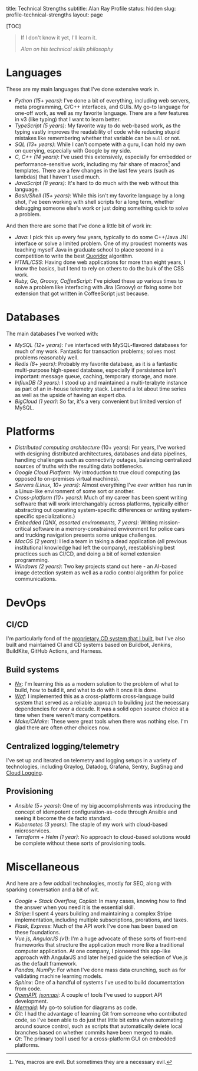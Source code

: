title: Technical Strengths
subtitle: Alan Ray Profile
status: hidden
slug: profile-technical-strengths
layout: page

[TOC]

> If I don't know it yet, I'll learn it.
>
> _Alan on his technical skills philosophy_

# Languages

These are my main languages that I've done extensive work in.

* _Python (15+ years)_: I've done a bit of everything, including web servers, meta programming, C/C++ interfaces, and GUIs. My go-to language for one-off work, as well as my favorite language. There are a few features in v3 (like typing) that I want to learn better.
* _TypeScript (5 years)_: My favorite way to do web-based work, as the typing vastly improves the readability of code while reducing stupid mistakes like remembering whether that variable can be `null` or not.
* _SQL (13+ years)_: While I can't compete with a guru, I can hold my own on querying, especially with Google by my side.
* _C, C++ (14 years)_: I've used this extensively, especially for embedded or performance-sensitive work, including my fair share of macros[^macros] and templates. There are a few changes in the last few years (such as lambdas) that I haven't used much.
* _JavaScript (8 years)_: It's hard to do much with the web without this language.
* _Bash/Shell (15+ years)_: While this isn't my favorite language by a long shot, I've been working with shell scripts for a long term, whether debugging someone else's work or just doing something quick to solve a problem.

[^macros]: Yes, macros are evil. But sometimes they are a necessary evil.

And then there are some that I've done a little bit of work in:

* _Java_: I pick this up every few years, typically to do some C++/Java JNI interface or solve a limited problem. One of my proudest moments was teaching myself Java in graduate school to place second in a competition to write the best [Quoridor](https://en.wikipedia.org/wiki/Quoridor) algorithm.
* _HTML/CSS_: Having done web applications for more than eight years, I know the basics, but I tend to rely on others to do the bulk of the CSS work.
* _Ruby, Go, Groovy, CoffeeScript_: I've picked these up various times to solve a problem like interfacing with Jira (Groovy) or fixing some bot extension that got written in CoffeeScript just because.

# Databases

The main databases I've worked with:

* _MySQL (12+ years)_: I've interfaced with MySQL-flavored databases for much of my work. Fantastic for transaction problems; solves most problems reasonably well.
* _Redis (8+ years)_: Probably my favorite database, as it is a fantastic multi-purpose high-speed database, especially if persistence isn't important: message queue, caching, temporary storage, and more.
* _InfluxDB (3 years)_: I stood up and maintained a multi-terabyte instance as part of an in-house telemetry stack. Learned a lot about time series as well as the upside of having an expert dba.
* _BigCloud (1 year)_: So far, it's a very convenient but limited version of MySQL.

# Platforms

* _Distributed computing architecture_ (10+ years): For years, I've worked with designing distributed architectures, databases and data pipelines, handling challenges such as connectivity outages, balancing centralized sources of truths with the resulting data bottlenecks.
* _Google Cloud Platform_: My introduction to true cloud computing (as opposed to on-premises virtual machines).
* _Servers (Linux, 10+ years)_: Almost everything I've ever written has run in a Linux-like environment of some sort or another.
* _Cross-platform (10+ years)_: Much of my career has been spent writing software that will work interchangably across platforms, typically either abstracting out operating system-specific differences or writing system-specific specializations.)
* _Embedded (QNX, assorted environments, 7 years)_: Writing mission-critical software in a memory-constrained environment for police cars and trucking navigation presents some unique challenges.
* _MacOS (2 years)_: I led a team in taking a dead application (all previous institutional knowledge had left the company), reestablishing best practices such as CI/CD, and doing a bit of kernel extension programming.
* _Windows (2 years)_: Two key projects stand out here - an AI-based image detection system as well as a radio control algorithm for police communications.

# DevOps

## CI/CD

I'm particularly fond of the [proprietary CD system that I built](./unlinked.md), but I've also built and maintained CI and CD systems based on Buildbot, Jenkins, BuildKite, GitHub Actions, and Harness.

## Build systems

* _[Nx](https://nx.dev/)_: I'm learning this as a modern solution to the problem of what to build, how to build it, and what to do with it once it is done.
* _[Waf](https://waf.io/book/)_: I implemented this as a cross-platform cross-language build system that served as a reliable approach to building just the necessary dependencies for over a decade. It was a solid open source choice at a time when there weren't many competitors.
* _Make/CMake_: These were great tools when there was nothing else. I'm glad there are often other choices now.

## Centralized logging/telemetry

I've set up and iterated on telemetry and logging setups in a variety of technologies, including Graylog, Datadog, Grafana, Sentry, BugSnag and [Cloud Logging](https://cloud.google.com/logging?hl=en).

## Provisioning

* _Ansible (5+ years)_: One of my big accomplishments was introducing the concept of idempotent configuration-as-code through Ansible and seeing it become the de facto standard.
* _Kubernetes (3 years)_: The staple of my work with cloud-based microservices.
* _Terraform + Helm (1 year)_: No approach to cloud-based solutions would be complete without these sorts of provisioning tools.

# Miscellaneous

And here are a few oddball technologies, mostly for SEO, along with sparking conversation and a bit of wit.

* _Google + Stack Overflow, Copilot_: In many cases, knowing how to find the answer when you need it is the essential skill.
* _Stripe_: I spent 4 years building and maintaining a complex Stripe implementation, including multiple subscriptions, prorations, and taxes.
* _Flask, Express_: Much of the API work I've done has been based on these foundations.
* _Vue.js, AngularJS (v1)_: I'm a huge advocate of these sorts of front-end frameworks that structure the application much more like a traditional computer application. At one company, I pioneered this app-like approach with AngularJS and later helped guide the selection of Vue.js as the default framework.
* _Pandas, NumPy_: For when I've done mass data crunching, such as for validating machine learning models.
* _Sphinx_: One of a handful of systems I've used to build documentation from code.
* _[OpenAPI](https://www.openapis.org/), [json:api](https://jsonapi.org/)_: A couple of tools I've used to support API development.
* _[Mermaid](https://mermaid.js.org/)_: My go-to solution for diagrams as code.
* _Git_: I had the advantage of learning Git from someone who contributed code, so I've been able to do just that little bit extra when automating around source control, such as scripts that automatically delete local branches based on whether commits have been merged to main.
* _Qt_: The primary tool I used for a cross-platform GUI on embedded platforms.
